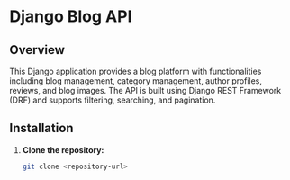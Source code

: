 # Django Blog API

## Overview

This Django application provides a blog platform with functionalities including blog management, category management, author profiles, reviews, and blog images. The API is built using Django REST Framework (DRF) and supports filtering, searching, and pagination.

## Installation

1. **Clone the repository:**

   ```bash
   git clone <repository-url>
